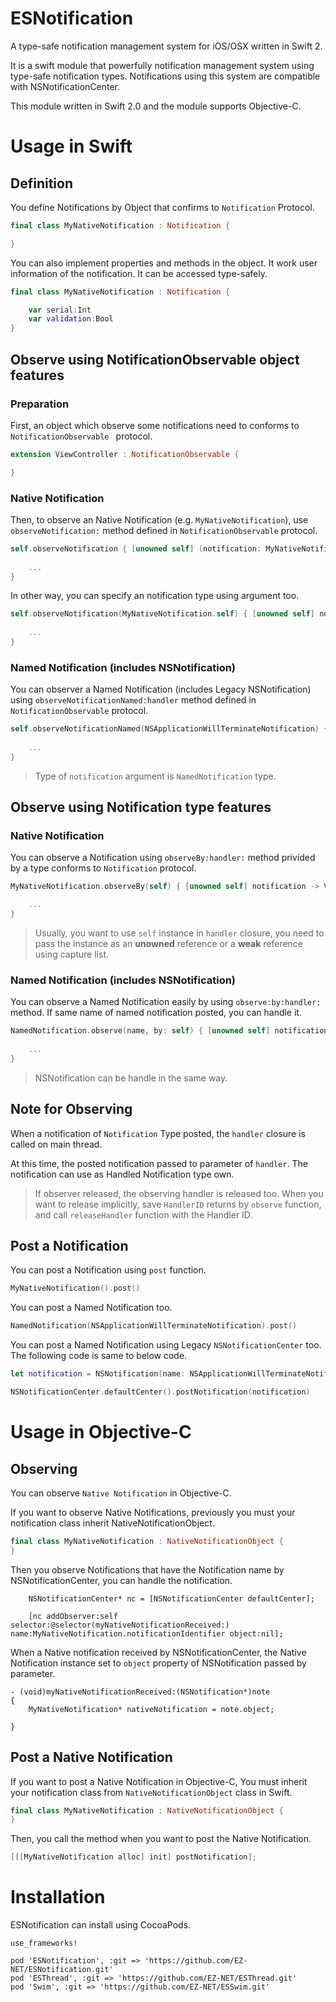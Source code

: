 # ESNotification

A type-safe notification management system for iOS/OSX written in Swift 2.

It is a swift module that powerfully notification management system using type-safe notification types. Notifications using this system are compatible with NSNotificationCenter.

This module written in Swift 2.0 and the module supports Objective-C.

# Usage in Swift

## Definition

You define Notifications by Object that confirms to `Notification` Protocol.

```swift
final class MyNativeNotification : Notification {

}
```

You can also implement properties and methods in the object. It work user information of the notification. It can be accessed type-safely.

```swift
final class MyNativeNotification : Notification {

	var serial:Int
	var validation:Bool
}
```

## Observe using NotificationObservable object features

### Preparation

First, an object which observe some notifications need to conforms to `NotificationObservable ` protocol.

```swift
extension ViewController : NotificationObservable {

}
```

### Native Notification

Then, to observe an Native Notification (e.g. `MyNativeNotification`), use `observeNotification:` method defined in `NotificationObservable` protocol.

```swift
self.observeNotification { [unowned self] (notification: MyNativeNotification) in
	
	...
}
```

In other way, you can specify an notification type using argument too.

```swift
self.observeNotification(MyNativeNotification.self) { [unowned self] notification in
	
	...
}
```

### Named Notification (includes NSNotification)

You can observer a Named Notification (includes Legacy NSNotification) using `observeNotificationNamed:handler` method defined in `NotificationObservable` protocol.

```swift
self.observeNotificationNamed(NSApplicationWillTerminateNotification) { [unowned self] notification in
	
	...
}
```

> Type of `notification` argument is `NamedNotification` type.

## Observe using Notification type features

### Native Notification

You can observe a Notification using `observeBy:handler:` method privided by a type conforms to `Notification` protocol.

```swift
MyNativeNotification.observeBy(self) { [unowned self] notification -> Void in

	...
}
```

> Usually, you want to use `self` instance in `handler` closure, you need to pass the instance as an **unowned** reference or a **weak** reference using capture list. 

### Named Notification (includes NSNotification)

You can observe a Named Notification easily by using `observe:by:handler:` method. If same name of named notification posted, you can handle it.

```swift
NamedNotification.observe(name, by: self) { [unowned self] notification in
			
	...
}
```

> NSNotification can be handle in the same way.

## Note for Observing

When a notification of `Notification` Type posted, the `handler` closure is called on main thread.

At this time, the posted notification passed to parameter of `handler`. The notification can use as Handled Notification type own.

> If observer released, the observing handler is released too.
> When you want to release implicitly, save `HandlerID` returns by `observe` function, and call `releaseHandler` function with the Handler ID.

## Post a Notification

You can post a Notification using `post` function.

```swift
MyNativeNotification().post()
```

You can post a Named Notification too.

```swift
NamedNotification(NSApplicationWillTerminateNotification).post()
```

You can post a Named Notification using Legacy `NSNotificationCenter` too. The following code is same to below code.

```swift
let notification = NSNotification(name: NSApplicationWillTerminateNotification, object: nil)

NSNotificationCenter.defaultCenter().postNotification(notification)
```

# Usage in Objective-C

## Observing

You can observe `Native Notification` in Objective-C.

If you want to observe Native Notifications, previously you must your notification class inherit NativeNotificationObject.

```swift
final class MyNativeNotification : NativeNotificationObject {
}
```

Then you observe Notifications that have the Notification name by NSNotificationCenter, you can handle the notification.

```objc
	NSNotificationCenter* nc = [NSNotificationCenter defaultCenter];

	[nc addObserver:self selector:@selector(myNativeNotificationReceived:) name:MyNativeNotification.notificationIdentifier object:nil];
```

When a Native notification received by NSNotificationCenter, the Native Notification instance set to `object` property of NSNotification passed by parameter.

```objc
- (void)myNativeNotificationReceived:(NSNotification*)note
{
	MyNativeNotification* nativeNotification = note.object;
	
}
```

## Post a Native Notification

If you want to post a Native Notification in Objective-C, You must inherit your notification class from `NativeNotificationObject` class in Swift.

```swift
final class MyNativeNotification : NativeNotificationObject {	
}
```

Then, you call the method when you want to post the Native Notification.

```Objective-C
[[[MyNativeNotification alloc] init] postNotification];
```

# Installation

ESNotification can install using CocoaPods.

```podfile
use_frameworks!

pod 'ESNotification', :git => 'https://github.com/EZ-NET/ESNotification.git'
pod 'ESThread', :git => 'https://github.com/EZ-NET/ESThread.git'
pod 'Swim', :git => 'https://github.com/EZ-NET/ESSwim.git'
```
